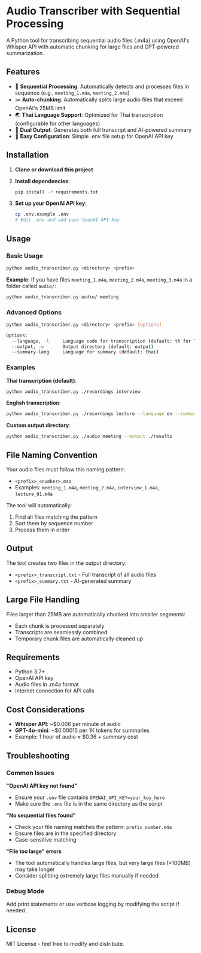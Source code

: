 # Audio Transcriber with Sequential Processing

A Python tool for transcribing sequential audio files (.m4a) using OpenAI's Whisper API with automatic chunking for large files and GPT-powered summarization.

## Features

- 🎵 **Sequential Processing**: Automatically detects and processes files in sequence (e.g., `meeting_1.m4a`, `meeting_2.m4a`)
- ✂️ **Auto-chunking**: Automatically splits large audio files that exceed OpenAI's 25MB limit
- 🌏 **Thai Language Support**: Optimized for Thai transcription (configurable for other languages)
- 📝 **Dual Output**: Generates both full transcript and AI-powered summary
- 🔧 **Easy Configuration**: Simple .env file setup for OpenAI API key

## Installation

1. **Clone or download this project**

2. **Install dependencies**:
   ```bash
   pip install -r requirements.txt
   ```

3. **Set up your OpenAI API key**:
   ```bash
   cp .env.example .env
   # Edit .env and add your OpenAI API key
   ```

## Usage

### Basic Usage

```bash
python audio_transcriber.py <directory> <prefix>
```

**Example**: If you have files `meeting_1.m4a`, `meeting_2.m4a`, `meeting_3.m4a` in a folder called `audio/`:

```bash
python audio_transcriber.py audio/ meeting
```

### Advanced Options

```bash
python audio_transcriber.py <directory> <prefix> [options]

Options:
  --language, -l     Language code for transcription (default: th for Thai)
  --output, -o       Output directory (default: output)
  --summary-lang     Language for summary (default: thai)
```

### Examples

**Thai transcription (default)**:
```bash
python audio_transcriber.py ./recordings interview
```

**English transcription**:
```bash
python audio_transcriber.py ./recordings lecture --language en --summary-lang english
```

**Custom output directory**:
```bash
python audio_transcriber.py ./audio meeting --output ./results
```

## File Naming Convention

Your audio files must follow this naming pattern:
- `<prefix>_<number>.m4a`
- Examples: `meeting_1.m4a`, `meeting_2.m4a`, `interview_1.m4a`, `lecture_01.m4a`

The tool will automatically:
1. Find all files matching the pattern
2. Sort them by sequence number
3. Process them in order

## Output

The tool creates two files in the output directory:
- `<prefix>_transcript.txt` - Full transcript of all audio files
- `<prefix>_summary.txt` - AI-generated summary

## Large File Handling

Files larger than 25MB are automatically chunked into smaller segments:
- Each chunk is processed separately
- Transcripts are seamlessly combined
- Temporary chunk files are automatically cleaned up

## Requirements

- Python 3.7+
- OpenAI API key
- Audio files in .m4a format
- Internet connection for API calls

## Cost Considerations

- **Whisper API**: ~$0.006 per minute of audio
- **GPT-4o-mini**: ~$0.00015 per 1K tokens for summaries
- Example: 1 hour of audio ≈ $0.36 + summary cost

## Troubleshooting

### Common Issues

**"OpenAI API key not found"**
- Ensure your `.env` file contains `OPENAI_API_KEY=your_key_here`
- Make sure the `.env` file is in the same directory as the script

**"No sequential files found"**
- Check your file naming matches the pattern: `prefix_number.m4a`
- Ensure files are in the specified directory
- Case-sensitive matching

**"File too large" errors**
- The tool automatically handles large files, but very large files (>100MB) may take longer
- Consider splitting extremely large files manually if needed

### Debug Mode

Add print statements or use verbose logging by modifying the script if needed.

## License

MIT License - feel free to modify and distribute.